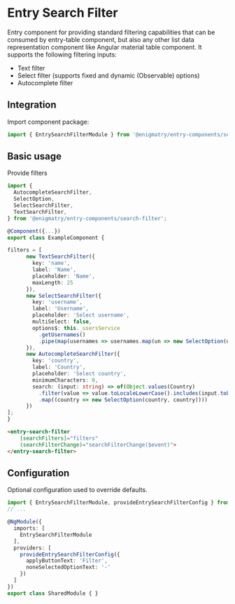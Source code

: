 # Entry Search Filter

Entry component for providing standard filtering capabilities that can be consumed by entry-table component, but also any other list data representation component like Angular material table component. It supports the following filtering inputs:

* Text filter
* Select filter (supports fixed and dynamic (Observable) options)
* Autocomplete filter

## Integration

Import component package:

```ts
import { EntrySearchFilterModule } from '@enigmatry/entry-components/search-filter';
```

## Basic usage

Provide filters

```ts
import {
  AutocompleteSearchFilter,
  SelectOption,
  SelectSearchFilter,
  TextSearchFilter,
} from '@enigmatry/entry-components/search-filter';

@Component({...})
export class ExampleComponent {

filters = [
      new TextSearchFilter({
        key: 'name',
        label: 'Name',
        placeholder: 'Name',
        maxLength: 25
      }),
      new SelectSearchFilter({
        key: 'username',
        label: 'Username',
        placeholder: 'Select username',
        multiSelect: false,
        options$: this._usersService
          .getUsernames()
          .pipe(map(usernames => usernames.map(un => new SelectOption(un, un))))
      }),
      new AutocompleteSearchFilter({
        key: 'country',
        label: 'Country',
        placeholder: 'Select country',
        minimumCharacters: 0,
        search: (input: string) => of(Object.values(Country)
          .filter(value => value.toLocaleLowerCase().includes(input.toLocaleLowerCase()))
          .map((country => new SelectOption(country, country))))
      })
];
}
```

```html
<entry-search-filter
    [searchFilters]="filters"
    (searchFilterChange)="searchFilterChange($event)">
</entry-search-filter>
```

## Configuration

Optional configuration used to override defaults.

```ts
import { EntrySearchFilterModule, provideEntrySearchFilterConfig } from '@enigmatry/entry-components/search-filter';
// ...

@NgModule({
  imports: [
    EntrySearchFilterModule
  ],
  providers: [
    provideEntrySearchFilterConfig({
      applyButtonText: 'Filter',
      noneSelectedOptionText: '-'
    })
  ]
})
export class SharedModule { }
```
